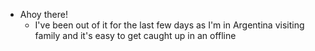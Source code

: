 - Ahoy there!
	- I've been out of it for the last few days as I'm in Argentina visiting family and it's easy to get caught up in an offline